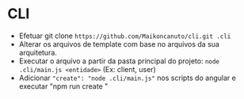 # CLI

- Efetuar git clone ``https://github.com/Maikoncanuto/cli.git .cli`` 
- Alterar os arquivos de template com base no arquivos da sua arquitetura. 
- Executar o arquivo a partir da pasta principal do projeto: ``node .cli/main.js <entidade>`` (Ex: client, user)
- Adicionar ```"create": "node .cli/main.js"``` nos scripts do angular e executar "npm run create <entidade>"
